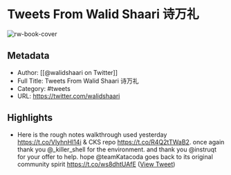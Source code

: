 # Tweets From Walid Shaari 诗万礼

![rw-book-cover](https://pbs.twimg.com/profile_images/1599247002851753985/ELZyZiHc.jpg)

## Metadata
- Author: [[@walidshaari on Twitter]]
- Full Title: Tweets From Walid Shaari 诗万礼
- Category: #tweets
- URL: https://twitter.com/walidshaari

## Highlights
- Here is the rough notes walkthrough used yesterday https://t.co/VIyhnHl14i
  & CKS repo https://t.co/R4Q2tTWaB2. once again thank you @_killer_shell for the environment. and thank you @instruqt for your offer to help. hope @teamKatacoda goes back to its original community spirit https://t.co/ws8dhtUAfE ([View Tweet](https://twitter.com/walidshaari/status/1403314689472356359))
